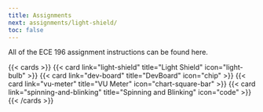```yaml
---
title: Assignments
next: assignments/light-shield/
toc: false
---
```


All of the ECE 196 assignment instructions can be found here.

{{< cards >}}
  {{< card link="light-shield" title="Light Shield" icon="light-bulb" >}}
  {{< card link="dev-board" title="DevBoard" icon="chip" >}}
  {{< card link="vu-meter" title="VU Meter" icon="chart-square-bar" >}}
  {{< card link="spinning-and-blinking" title="Spinning and Blinking" icon="code" >}}
{{< /cards >}}
